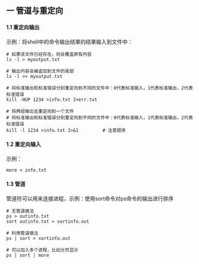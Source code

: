 ## 一 管道与重定向

#### 1.1 重定向输出

示例：将shell中的命令输出结果的结果输入到文件中：
```
# 如果该文件已经存在，则会覆盖原有内容
ls -l > myoutput.txt   

# 输出内容会被追加到文件的尾部
ls -l >> myoutput.txt

# 将标准输出和标准错误分别重定向到不同的文件中：0代表标准输入，1代表标准输出，2代表标准错误
kill -HUP 1234 >info.txt 2>err.txt

# 将两组输出去重定向到一个文件
# 将标准输出和标准错误分别重定向到不同的文件中：0代表标准输入，1代表标准输出，2代表标准错误
kill -l 1234 >info.txt 2>&1         # 注意顺序
```

#### 1.2 重定向输入

示例：
```
more < info.txt
```

#### 1.3 管道

管道符可以用来连接进程，示例：使用sort命令对ps命令的输出进行排序
```
# 无管道做法
ps > outinfo.txt
sort outinfo.txt > sortinfo.out

# 利用管道做法
ps | sort > sortinfo.out

# 可以加入多个进程，比如分页显示
ps | sort | more
```


